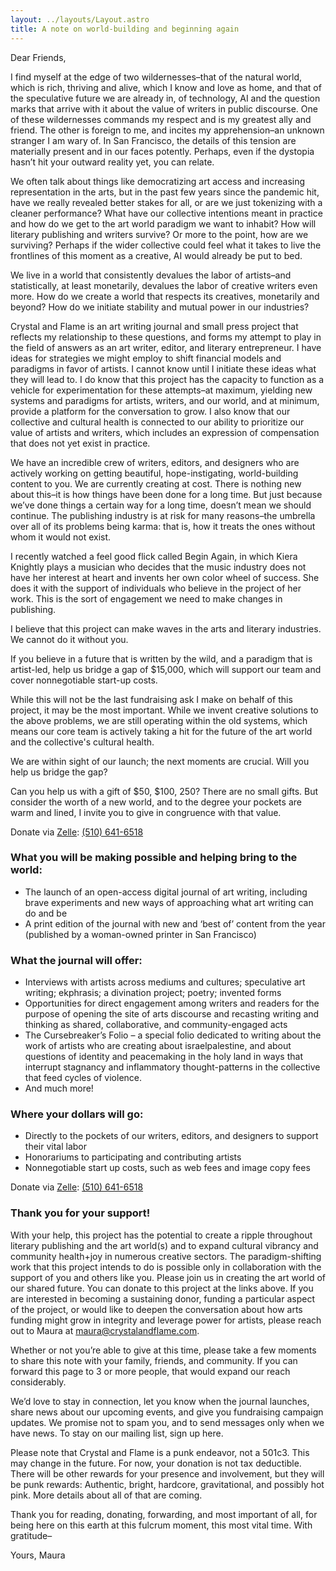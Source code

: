 ```yaml
---
layout: ../layouts/Layout.astro
title: A note on world-building and beginning again
---
```


Dear Friends,

I find myself at the edge of two wildernesses–that of the natural world, which is rich, thriving and alive, which I know and love as home, and that of the speculative future we are already in, of technology, AI and the question marks that arrive with it about the value of writers in public discourse. One of these wildernesses commands my respect and is my greatest ally and friend. The other is foreign to me, and incites my apprehension–an unknown stranger I am wary of. In San Francisco, the details of this tension are materially present and in our faces potently. Perhaps, even if the dystopia hasn’t hit your outward reality yet, you can relate.

We often talk about things like democratizing art access and increasing representation in the arts, but in the past few years since the pandemic hit, have we really revealed better stakes for all, or are we just tokenizing with a cleaner performance? What have our collective intentions meant in practice and how do we get to the art world paradigm we want to inhabit? How will literary publishing and writers survive? Or more to the point, how are we surviving? Perhaps if the wider collective could feel what it takes to live the frontlines of this moment as a creative, AI would already be put to bed.

We live in a world that consistently devalues the labor of artists–and statistically, at least monetarily, devalues the labor of creative writers even more. How do we create a world that respects its creatives, monetarily and beyond? How do we initiate stability and mutual power in our industries?

Crystal and Flame is an art writing journal and small press project that reflects my relationship to these questions, and forms my attempt to play in the field of answers as an art writer, editor, and literary entrepreneur. I have ideas for strategies we might employ to shift financial models and paradigms in favor of artists. I cannot know until I initiate these ideas what they will lead to. I do know that this project has the capacity to function as a vehicle for experimentation for these attempts–at maximum, yielding new systems and paradigms for artists, writers, and our world, and at minimum, provide a platform for the conversation to grow. I also know that our collective and cultural health is connected to our ability to prioritize our value of artists and writers, which includes an expression of compensation that does not yet exist in practice.

We have an incredible crew of writers, editors, and designers who are actively working on getting beautiful, hope-instigating, world-building content to you. We are currently creating at cost. There is nothing new about this–it is how things have been done for a long time. But just because we’ve done things a certain way for a long time, doesn’t mean we should continue. The publishing industry is at risk for many reasons–the umbrella over all of its problems being karma: that is, how it treats the ones without whom it would not exist.

I recently watched a feel good flick called Begin Again, in which Kiera Knightly plays a musician who decides that the music industry does not have her interest at heart and invents her own color wheel of success. She does it with the support of individuals who believe in the project of her work. This is the sort of engagement we need to make changes in publishing.

I believe that this project can make waves in the arts and literary industries. We cannot do it without you.

If you believe in a future that is written by the wild, and a paradigm that is artist-led, help us bridge a gap of $15,000, which will support our team and cover nonnegotiable start-up costs.

While this will not be the last fundraising ask I make on behalf of this project, it may be the most important. While we invent creative solutions to the above problems, we are still operating within the old systems, which means our core team is actively taking a hit for the future of the art world and the collective's cultural health.

We are within sight of our launch; the next moments are crucial. Will you help us bridge the gap?

Can you help us with a gift of $50, $100, 250? There are no small gifts. But consider the worth of a new world, and to the degree your pockets are warm and lined, I invite you to give in congruence with that value.

Donate via [Zelle](https://www.zellepay.com/go/zelle): [(510) 641-6518](https://www.zellepay.com/go/zelle)

### What you will be making possible and helping bring to the world:

* The launch of an open-access digital journal of art writing, including brave experiments and new ways of approaching what art writing can do and be
* A print edition of the journal with new and ‘best of’ content from the year (published by a woman-owned printer in San Francisco)

### What the journal will offer:

* Interviews with artists across mediums and cultures; speculative art writing; ekphrasis; a divination project; poetry; invented forms
* Opportunities for direct engagement among writers and readers for the purpose of opening the site of arts discourse and recasting writing and thinking as shared, collaborative, and community-engaged acts
* The Cursebreaker’s Folio – a special folio dedicated to writing about the work of artists who are creating about israelpalestine, and about questions of identity and peacemaking in the holy land in ways that interrupt stagnancy and inflammatory thought-patterns in the collective that feed cycles of violence.
* And much more!

### Where your dollars will go:

* Directly to the pockets of our writers, editors, and designers to support their vital labor
* Honorariums to participating and contributing artists
* Nonnegotiable start up costs, such as web fees and image copy fees

Donate via [Zelle](https://www.zellepay.com/go/zelle): [(510) 641-6518](https://www.zellepay.com/go/zelle)

### Thank you for your support!

With your help, this project has the potential to create a ripple throughout literary publishing and the art world(s) and to expand cultural vibrancy and community health+joy in numerous creative sectors. The paradigm-shifting work that this project intends to do is possible only in collaboration with the support of you and others like you. Please join us in creating the art world of our shared future. You can donate to this project at the links above. If you are interested in becoming a sustaining donor, funding a particular aspect of the project, or would like to deepen the conversation about how arts funding might grow in integrity and leverage power for artists, please reach out to Maura at [maura@crystalandflame.com](mailto:maura@crystalandflame.com).

Whether or not you’re able to give at this time, please take a few moments to share this note with your family, friends, and community. If you can forward this page to 3 or more people, that would expand our reach considerably.

We’d love to stay in connection, let you know when the journal launches, share news about our upcoming events, and give you fundraising campaign updates. We promise not to spam you, and to send messages only when we have news. To stay on our mailing list, sign up here.

Please note that Crystal and Flame is a punk endeavor, not a 501c3. This may change in the future. For now, your donation is not tax deductible. There will be other rewards for your presence and involvement, but they will be punk rewards: Authentic, bright, hardcore, gravitational, and possibly hot pink. More details about all of that are coming.

Thank you for reading, donating, forwarding, and most important of all, for being here on this earth at this fulcrum moment, this most vital time. With gratitude–

Yours,
Maura
